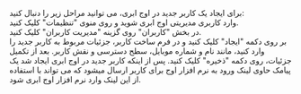 <p>برای ایجاد یک کاربر جدید در اوج ابری، می توانید مراحل زیر را دنبال کنید:<br>وارد کاربری مدیریتی اوج ابری شوید و روی منوی "تنظیمات" کلیک کنید.<br>در بخش "کاربران" روی گزینه "مدیریت کاربران" کلیک کنید.<br>بر روی دکمه "ایجاد" کلیک کنید و در فرم ساخت کاربر، جزئیات مربوط به کاربر جدید را وارد کنید، مانند نام و شماره موبایل، سطح دسترسی و نقش کاربر. بعد از تکمیل جزئیات، روی دکمه "ذخیره" کلیک کنید. پس از اینکه کاربر جدید در اوج ابری ایجاد شد یک پیامک حاوی لینک ورود به نرم افزار اوج برای کاربر ارسال میشود که می تواند با استفاده از این لینک وارد نرم افزار اوج ابری شود.</p>
